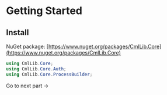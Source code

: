 # Getting Started

## Install

NuGet package: [https://www.nuget.org/packages/CmlLib.Core](https://www.nuget.org/packages/CmlLib.Core)

```csharp
using CmlLib.Core;
using CmlLib.Core.Auth;
using CmlLib.Core.ProcessBuilder;
```

Go to next part ->
